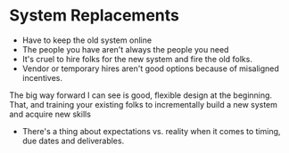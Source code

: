 # System Replacements

* Have to keep the old system online
* The people you have aren't always the people you need
* It's cruel to hire folks for the new system and fire the old folks.
* Vendor or temporary hires aren't good options because of misaligned incentives.

The big way forward I can see is good, flexible design at the beginning. That, and training your existing folks to incrementally build a new system and acquire new skills

* There's a thing about expectations vs. reality when it comes to timing, due dates and deliverables.
